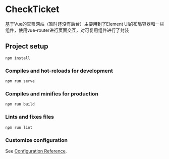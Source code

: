 # CheckTicket

基于Vue的查票网站（暂时还没有后台）主要用到了Element UI的布局容器和一些组件，使用vue-router进行页面交互，对可复用组件进行了封装

## Project setup
```
npm install
```

### Compiles and hot-reloads for development
```
npm run serve
```

### Compiles and minifies for production
```
npm run build
```

### Lints and fixes files
```
npm run lint
```

### Customize configuration
See [Configuration Reference](https://cli.vuejs.org/config/).

